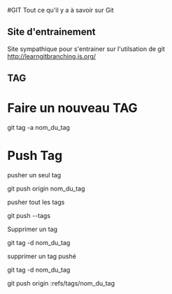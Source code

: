 #GIT
Tout ce qu'il y a à savoir sur Git

## Site d'entrainement

Site sympathique pour s'entrainer sur l'utilsation de git
http://learngitbranching.js.org/


## TAG

# Faire un nouveau TAG

git tag -a nom_du_tag

# Push Tag

pusher un seul tag

git push origin nom_du_tag

pusher tout les tags

git push --tags

Supprimer un tag

git tag -d nom_du_tag

supprimer un tag pushé

git tag -d nom_du_tag

git push origin :refs/tags/nom_du_tag
